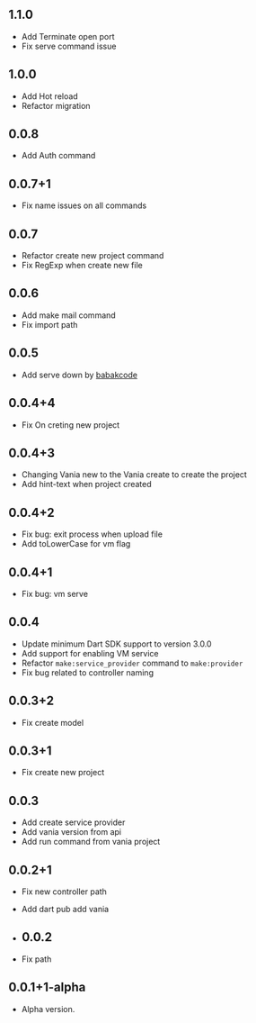 ## 1.1.0

- Add Terminate open port
- Fix serve command issue

## 1.0.0

- Add Hot reload
- Refactor migration

## 0.0.8

- Add Auth command

## 0.0.7+1

- Fix name issues on all commands

## 0.0.7

- Refactor create new project command
- Fix RegExp when create new file

## 0.0.6

- Add make mail command
- Fix import path
  
## 0.0.5

- Add serve down by [babakcode](https://github.com/babakcode)

## 0.0.4+4

- Fix On creting new project

## 0.0.4+3

- Changing Vania new to the Vania create to create the project
- Add hint-text when project created

## 0.0.4+2

- Fix bug: exit process when upload file
- Add toLowerCase for vm flag

## 0.0.4+1

- Fix bug: vm serve

## 0.0.4

- Update minimum Dart SDK support to version 3.0.0
- Add support for enabling VM service
- Refactor `make:service_provider` command to `make:provider`
- Fix bug related to controller naming

## 0.0.3+2

- Fix create model

## 0.0.3+1

- Fix create new project

## 0.0.3

- Add create service provider
- Add vania version from api
- Add run command from vania project

## 0.0.2+1

- Fix new controller path
- Add dart pub add vania
  
- ## 0.0.2

- Fix path

## 0.0.1+1-alpha

- Alpha version.
